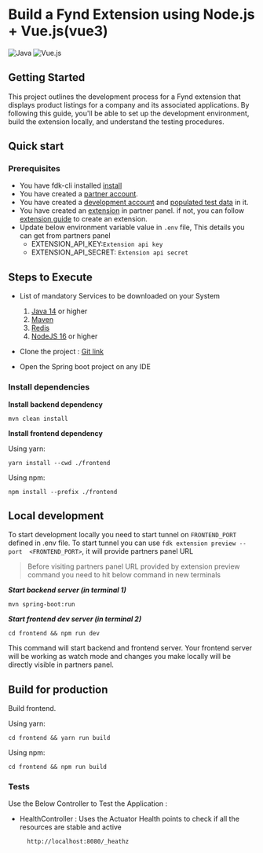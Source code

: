 # Build a Fynd Extension using Node.js + Vue.js(vue3)
![Java](https://img.shields.io/badge/java-%23ED8B00.svg?style=for-the-badge&logo=openjdk&logoColor=white)
![Vue.js](https://img.shields.io/badge/vuejs-%2335495e.svg?style=for-the-badge&logo=vuedotjs&logoColor=%234FC08D)


## Getting Started

This project outlines the development process for a Fynd extension that displays product listings for a company and its associated applications. By following this guide, you'll be able to set up the development environment, build the extension locally, and understand the testing procedures.

## Quick start
### Prerequisites
* You have fdk-cli installed [install](https://github.com/gofynd/fdk-cli)
* You have created a [partner account](https://partners.fynd.com).
* You have created a [development account](https://partners.fynd.com/help/docs/partners/testing-extension/development-acc#create-development-account) and [populated test data](https://partners.fynd.com/help/docs/partners/testing-extension/development-acc#populate-test-data) in it.
* You have created an [extension](https://partners.fynd.com) in partner panel. if not, you can follow [extension guide](https://partners.fynd.com/help/docs/partners/getting-started/create-extension) to create an extension.
* Update below environment variable value in `.env` file, This details you can get from partners panel
    - EXTENSION_API_KEY:`Extension api key`
    - EXTENSION_API_SECRET: `Extension api secret`

## Steps to Execute

* List of mandatory Services to be downloaded on your System

    1. [Java 14](https://www.java.com/en/) or higher
    2. [Maven](https://maven.apache.org/download.cgi) 
    3. [Redis](https://redis.io)
    4. [NodeJS 16](https://docs.npmjs.com/) or higher

* Clone the project : [Git link](https://github.com/gofynd/example-extension-java-vue)
* Open the Spring boot project on any IDE


### Install dependencies

**Install backend dependency**

```shell
mvn clean install
```

**Install frontend dependency**

Using yarn:
```shell
yarn install --cwd ./frontend
```
Using npm:
```shell
npm install --prefix ./frontend
```


## Local development
To start development locally you need to start tunnel on `FRONTEND_PORT` defined in .env file. To start tunnel you can use `fdk extension preview --port  <FRONTEND_PORT>`, it will provide partners panel URL  

> Before visiting partners panel URL provided by extension preview command you need to hit below command in new terminals

___Start backend server (in terminal 1)___
```shell
mvn spring-boot:run  
```
___Start frontend dev server (in terminal 2)___
```shell
cd frontend && npm run dev
```

This command will start backend and frontend server. Your frontend server will be working as watch mode and changes you make locally will be directly visible in partners panel.


## Build for production
Build frontend.

Using yarn:
```shell
cd frontend && yarn run build
```
Using npm:
```shell
cd frontend && npm run build
```



### Tests
Use the Below Controller to Test the Application :

* HealthController : Uses the Actuator Health points to check if all the resources are stable and active

        http://localhost:8080/_heathz

